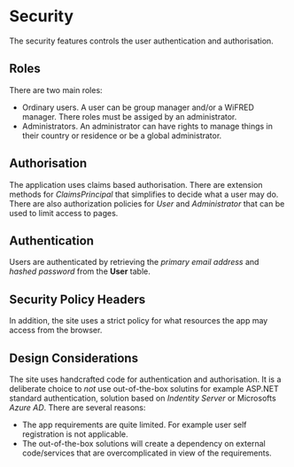 # Security


The security features controls the user authentication and authorisation.

## Roles
There are two main roles:
- Ordinary users. A user can be group manager and/or a WiFRED manager. There roles must be assiged by an administrator.
- Administrators. An administrator can have rights to manage things in their country or residence or be a global administrator.

## Authorisation
The application uses claims based authorisation. 
There are extension methods for *ClaimsPrincipal* that simplifies to decide what a user may do.
There are also authorization policies for *User* and *Administrator* that can be used to limit access to pages.

## Authentication
Users are authenticated by retrieving the *primary email address* and *hashed password* from the **User** table.

## Security Policy Headers
In addition, the site uses a strict policy for what resources the app may access from the browser.

## Design Considerations
The site uses handcrafted code for authentication and authorisation. 
It is a deliberate choice to *not* use out-of-the-box solutins for example ASP.NET standard authentication, solution based on *Indentity Server* or Microsofts *Azure AD*.
There are several reasons:
- The app requirements are quite limited. For example user self registration is not applicable.
- The out-of-the-box solutions will create a dependency on external code/services that are overcomplicated in view of the requirements.